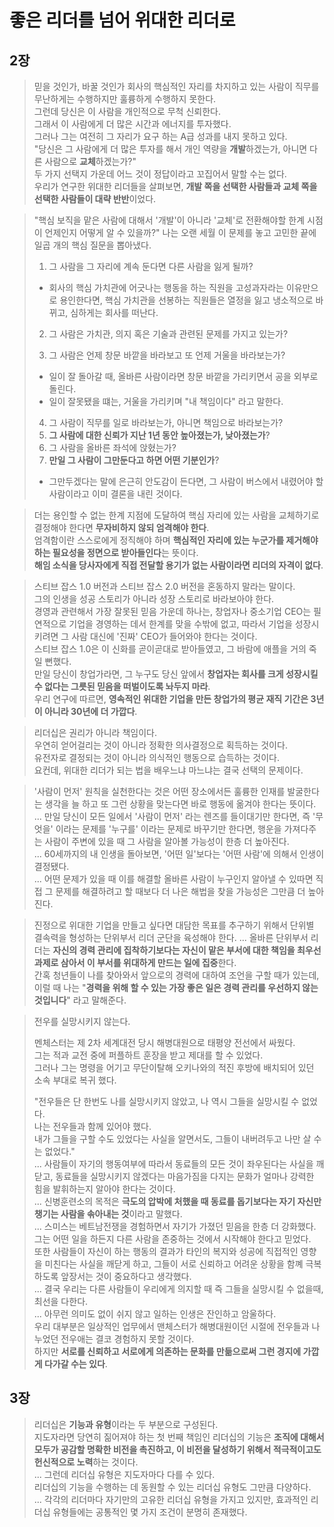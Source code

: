 # 좋은 리더를 넘어 위대한 리더로

## 2장

> 믿을 것인가, 바꿀 것인가
> 회사의 핵심적인 자리를 차지하고 있는 사람이 직무를 무난하게는 수행하지만 훌륭하게 수행하지 못한다.  
> 그런데 당신은 이 사람을 개인적으로 무척 신뢰한다.  
> 그래서 이 사람에게 더 많은 시간과 에너지를 투자했다.  
> 그러나 그는 여전히 그 자리가 요구 하는 A급 성과를 내지 못하고 있다.  
> "당신은 그 사람에게 더 많은 투자를 해서 개인 역량을 **개발**하겠는가, 아니면 다른 사람으로 **교체**하겠는가?"  
> 두 가지 선택지 가운데 어느 것이 정답이라고 꼬집어서 말할 수는 없다.  
> 우리가 연구한 위대한 리더들을 살펴보면, **개발 쪽을 선택한 사람들과 교체 쪽을 선택한 사람들이 대략 반반**이었다.  

> "핵심 보직을 맡은 사람에 대해서 '개발'이 아니라 '교체'로 전환해야할 한계 시점이 언제인지 어떻게 알 수 있을까?"
> 나는 오랜 세월 이 문제를 놓고 고민한 끝에 일곱 개의 핵심 질문을 뽑아냈다.
> 1. 그 사람을 그 자리에 계속 둔다면 다른 사람을 잃게 될까?
> - 회사의 핵심 가치관에 어긋나는 행동을 하는 직원을 고성과자라는 이유만으로 용인한다면, 핵심 가치관을 선봉하는 직원들은 열정을 잃고 냉소적으로 바뀌고, 심하게는 회사를 떠난다.  
>
> 2. 그 사람은 가치관, 의지 혹은 기술과 관련된 문제를 가지고 있는가?
>
> 3. 그 사람은 언제 창문 바깥을 바라보고 또 언제 거울을 바라보는가?
> - 일이 잘 돌아갈 때, 올바른 사람이라면 창문 바깥을 가리키면서 공을 외부로 돌린다.  
> - 일이 잘못됐을 떄는, 거울을 가리키며 "내 책임이다" 라고 말한다.
>
> 4. 그 사람이 직무를 일로 바라보는가, 아니면 책임으로 바라보는가?
> 5. **그 사람에 대한 신뢰가 지난 1년 동안 높아졌는가, 낮아졌는가**?
> 6. 그 사람을 올바른 좌석에 앉혔는가?
> 7. **만일 그 사람이 그만둔다고 하면 어떤 기분인가**?  
> - 그만두겠다는 말에 은근히 안도감이 든다면, 그 사람이 버스에서 내렸어야 할 사람이라고 이미 결론을 내린 것이다.

> 더는 용인할 수 없는 한계 지점에 도달하여 핵심 자리에 있는 사람을 교체하기로 결정해야 한다면 **무자비하지 않되 엄격해야 한다**.  
> 엄격함이란 스스로에게 정직해야 하며 **핵심적인 자리에 있는 누군가를 제거해야하는 필요성을 정면으로 받아들인다**는 뜻이다.  
> **해임 소식을 당사자에게 직접 전달할 용기가 없는 사람이라면 리더의 자격이 없다**.

> 스티브 잡스 1.0 버전과 스티브 잡스 2.0 버전을 혼동하지 말라는 말이다.  
> 그의 인생을 성공 스토리가 아니라 성장 스토리로 바라보아야 한다.  
> 경영과 관련해서 가장 잘못된 믿음 가운데 하나는, 창업자나 중소기업 CEO는 필연적으로 기업을 경영하는 데서 한계를 맞을 수밖에 없고, 따라서 기업을 성장시키려면 그 사람 대신에 '진짜' CEO가 들어와야 한다는 것이다.  
> 스티브 잡스 1.0은 이 신화를 곧이곧대로 받아들였고, 그 바람에 애플을 거의 죽일 뻔했다.  
> 만일 당신이 창업가라면, 그 누구도 당신 앞에서 **창업자는 회사를 크게 성장시킬 수 없다는 그릇된 믿음을 떠벌이도록 놔두지 마라**.  
> 우리 연구에 따르면, **영속적인 위대한 기업을 만든 창업가의 평균 재직 기간은 3년이 아니라 30년에 더 가깝다**. 

> 리더십은 권리가 아니라 책임이다.  
> 우연히 얻어걸리는 것이 아니라 정확한 의사결정으로 획득하는 것이다.  
> 유전자로 결정되는 것이 아니라 의식적인 행동으로 습득하는 것이다.  
> 요컨데, 위대한 리더가 되는 법을 배우느냐 마느냐는 결국 선택의 문제이다.

> '사람이 먼저' 원칙을 실천한다는 것은 어떤 장소에서든 훌륭한 인재를 발굴한다는 생각을 늘 하고 또 그런 상황을 맞는다면 바로 행동에 옮겨야 한다는 뜻이다.  
> ...
> 만일 당신이 모든 일에서 '사람이 먼저' 라는 렌즈를 들이대기만 한다면, 즉 '무엇을' 이라는 문제를 '누구를' 이라는 문제로 바꾸기만 한다면, 행운을 가져다주는 사람이 주변에 있을 때 그 사람을 알아볼 가능성이 한층 더 높아진다.  
> ...
> 60세까지의 내 인생을 돌아보면, '어떤 일'보다는 '어떤 사람'에 의해서 인생이 결정됐다.  
> ...
> 어떤 문제가 있을 때 이를 해결할 올바른 사람이 누구인지 알아낼 수 있따면 직접 그 문제를 해결하려고 할 때보다 더 나은 해법을 찾을 가능성은 그만큼 더 높아진다.

> 진정으로 위대한 기업을 만들고 싶다면 대담한 목표를 추구하기 위해서 단위별 결속력을 형성하는 단위부서 리더 군단을 육성해야 한다.
> ...
> 올바른 단위부서 리더는 **자신의 경력 관리에 집착하기보다는 자신이 맡은 부서에 대한 책임을 최우선 과제로 삼아서 이 부서를 위대하게 만드는 일에 집중**한다.  
> 간혹 청년들이 나를 찾아와서 앞으로의 경력에 대하여 조언을 구할 때가 있는데, 이럴 때 나는 "**경력을 위해 할 수 있는 가장 좋은 일은 경력 관리를 우선하지 않는 것입니다**" 라고 말해준다.

> 전우를 실망시키지 않는다.
>
> 멘체스터는 제 2차 세계대전 당시 해병대원으로 태평양 전선에서 싸웠다.  
> 그는 적과 교전 중에 퍼플하트 훈장을 받고 제대를 할 수 있었다.  
> 그러나 그는 명령을 어기고 무단이탈해 오키나와의 적진 후방에 배치되어 있던 소속 부대로 복귀 했다.  
>
> "전우들은 단 한번도 나를 실망시키지 않았고, 나 역시 그들을 실망시킬 수 없었다.  
> 나는 전우들과 함께 있어야 했다.  
> 내가 그들을 구할 수도 있었다는 사실을 알면서도, 그들이 내버려두고 나만 살 수는 없었다."  
> ...
> 사람들이 자기의 행동여부에 따라서 동료들의 모든 것이 좌우된다는 사실을 깨닫고, 동료들을 실망시키지 않겠다는 마음가짐을 다지는 문화가 얼마나 강력한 힘을 발휘하는지 알아야 한다는 것이다.  
> ...
> 신병훈련소의 목적은 **극도의 압박에 처했을 때 동료를 돕기보다는 자기 자신만 챙기는 사람을 솎아내는 것**이라고 말했다.  
> ...
> 스미스는 베트남전쟁을 경험하면서 자기가 가졌던 믿음을 한층 더 강화했다.  
> 그는 어떤 일을 하든지 다른 사람을 존중하는 것에서 시작해야 한다고 믿었다.  
> 또한 사람들이 자신이 하는 행동의 결과가 타인의 복지와 성공에 직접적인 영향을 미친다는 사실을 깨닫게 하고, 그들이 서로 신뢰하고 어려운 상황을 함꼐 극복하도록 앞장서는 것이 중요하다고 생각했다.  
> ...
> 결국 우리는 다른 사람들이 우리에게 의지할 때 즉 그들을 실망시킬 수 없을때, 최선을 다한다.  
> ...
> 아무런 의미도 없이 쉬지 않고 일하는 인생은 잔인하고 암울하다.  
> 우리 대부분은 일상적인 업무에서 맨체스터가 해병대원이던 시절에 전우들과 나누었던 전우애는 결코 경험하지 못할 것이다.  
> 하지만 **서로를 신뢰하고 서로에게 의존하는 문화를 만듦으로써 그런 경지에 가깝게 다가갈 수는 있다**.

## 3장

> 리더십은 **기능과 유형**이라는 두 부분으로 구성된다.  
> 지도자라면 당연히 짊어져야 하는 첫 번째 책임인 리더십의 기능은 **조직에 대해서 모두가 공감할 명확한 비전을 촉진하고, 이 비전을 달성하기 위해서 적극적이고도 헌신적으로 노력**하는 것이다.  
> ...
> 그런데 리더십 유형은 지도자마다 다를 수 있다.  
> 리더십의 기능을 수행하는 데 동원할 수 있는 리더십 유형도 그만큼 다양하다.  
> ...
> 각각의 리더마다 자기만의 고유한 리더십 유형을 가지고 있지만, 효과적인 리더십 유형들에는 공통적인 몇 가지 조건이 분명히 존재했다.  
> 